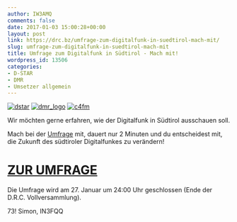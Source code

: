 ```yaml
---
author: IW3AMQ
comments: false
date: 2017-01-03 15:00:28+00:00
layout: post
link: https://drc.bz/umfrage-zum-digitalfunk-in-suedtirol-mach-mit/
slug: umfrage-zum-digitalfunk-in-suedtirol-mach-mit
title: Umfrage zum Digitalfunk in Südtirol - Mach mit!
wordpress_id: 13506
categories:
- D-STAR
- DMR
- Umsetzer allgemein
---
```


[![dstar](https://drc.bz/wp-content/uploads/2013/10/dstar.jpg)](http://imbzhi.findmind.ch) [![dmr_logo](https://drc.bz/wp-content/uploads/2017/01/dmr_logo-300x146.jpg)](http://imbzhi.findmind.ch) [![c4fm](https://drc.bz/wp-content/uploads/2017/01/C4FM-300x59.png)](http://imbzhi.findmind.ch)


Wir möchten gerne erfahren, wie der Digitalfunk in Südtirol ausschauen soll.




Mach bei der [Umfrage](http://imbzhi.findmind.ch) mit, dauert nur 2 Minuten und du entscheidest mit, die Zukunft des südtiroler Digitalfunkes zu verändern!





# **[ZUR UMFRAGE](http://imbzhi.findmind.ch)**




Die Umfrage wird am 27. Januar um 24:00 Uhr geschlossen (Ende der D.R.C. Vollversammlung).




73! Simon, IN3FQQ
